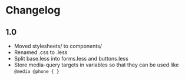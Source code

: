 Changelog
=========

1.0
---
* Moved stylesheets/ to components/
* Renamed .css to .less
* Split base.less into forms.less and buttons.less
* Store media-query targets in variables so that they can be used like
  `@media @phone { }`
